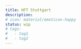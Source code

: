 ```yaml
---
title: HFT Stuttgart
description:
# icon: material/emoticon-happy
status: wip
# tags:
#   - tag1
#   - tag2
---
```

